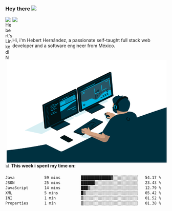 ### Hey there <img src="https://media.giphy.com/media/hvRJCLFzcasrR4ia7z/giphy.gif" width="25px">
<a href="https://www.linkedin.com/in/evertcode/" target="_blank">
  <img align="left" alt="Hebert's LinkedIN" width="22px" src="https://raw.githubusercontent.com/peterthehan/peterthehan/master/assets/linkedin.svg" />
</a>

![](https://visitor-badge.glitch.me/badge?page_id=evertcode.evertcode)

<br />

Hi, i'm Hebert Hernández, a passionate self-taught full stack web developer and a software engineer from México.

<img align="right" alt="GIF" src="https://github.com/evertcode/evertcode/blob/master/code.gif?raw=true" width="500" height="320" />

📊 **This week i spent my time on:**

<!--START_SECTION:waka-->

```text
Java             59 mins         █████████████▓░░░░░░░░░░░   54.17 %
JSON             25 mins         ██████░░░░░░░░░░░░░░░░░░░   23.43 %
JavaScript       14 mins         ███▒░░░░░░░░░░░░░░░░░░░░░   12.79 %
XML              5 mins          █▒░░░░░░░░░░░░░░░░░░░░░░░   05.42 %
INI              1 min           ▒░░░░░░░░░░░░░░░░░░░░░░░░   01.52 %
Properties       1 min           ▒░░░░░░░░░░░░░░░░░░░░░░░░   01.38 %
```

<!--END_SECTION:waka-->
